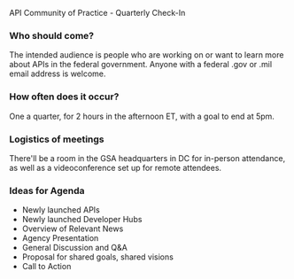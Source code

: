 
API Community of Practice - Quarterly Check-In

### Who should come?

The intended audience is people who are working on or want to learn more about APIs in the federal government.  Anyone with a federal .gov or .mil email address is welcome.

### How often does it occur?

One a quarter, for 2 hours in the afternoon ET, with a goal to end at 5pm.  

### Logistics of meetings

There'll be a room in the GSA headquarters in DC for in-person attendance, as well as a videoconference set up for remote attendees.  

###  Ideas for Agenda
  * Newly launched APIs
  * Newly launched Developer Hubs
  * Overview of Relevant News 
  * Agency Presentation 
  * General Discussion and Q&A
  * Proposal for shared goals, shared visions
  * Call to Action 
